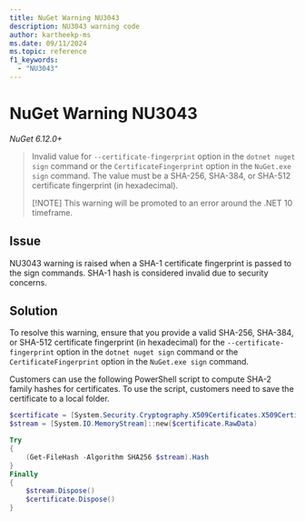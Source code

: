 ```yaml
---
title: NuGet Warning NU3043
description: NU3043 warning code
author: kartheekp-ms
ms.date: 09/11/2024
ms.topic: reference
f1_keywords: 
  - "NU3043"
---
```


# NuGet Warning NU3043

*NuGet 6.12.0+*

> Invalid value for `--certificate-fingerprint` option in the `dotnet nuget sign` command or the `CertificateFingerprint` option in the `NuGet.exe sign` command. The value must be a SHA-256, SHA-384, or SHA-512 certificate fingerprint (in hexadecimal).
>
> [!NOTE]
> This warning will be promoted to an error around the .NET 10 timeframe.

## Issue

NU3043 warning is raised when a SHA-1 certificate fingerprint is passed to the sign commands. SHA-1 hash is considered invalid due to security concerns.

## Solution

To resolve this warning, ensure that you provide a valid SHA-256, SHA-384, or SHA-512 certificate fingerprint (in hexadecimal) for the `--certificate-fingerprint` option in the `dotnet nuget sign` command or the `CertificateFingerprint` option in the `NuGet.exe sign` command.

Customers can use the following PowerShell script to compute SHA-2 family hashes for certificates.
To use the script, customers need to save the certificate to a local folder.

```powershell
$certificate = [System.Security.Cryptography.X509Certificates.X509Certificate2]::new($certPath)
$stream = [System.IO.MemoryStream]::new($certificate.RawData)

Try
{
    (Get-FileHash -Algorithm SHA256 $stream).Hash
}
Finally
{
    $stream.Dispose()
    $certificate.Dispose()
}
```
